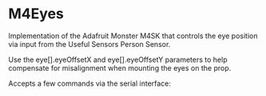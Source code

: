 # M4Eyes
Implementation of the Adafruit Monster M4SK that controls the eye position via input from the Useful Sensors Person Sensor.

Use the eye[].eyeOffsetX and eye[].eyeOffsetY parameters to help compensate for misalignment when mounting the eyes on the prop.

Accepts a few commands via the serial interface:


